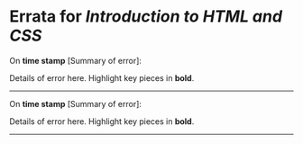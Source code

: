 # Errata for *Introduction to HTML and CSS*

On **time stamp** [Summary of error]:
 
Details of error here. Highlight key pieces in **bold**.

***

On **time stamp** [Summary of error]:
 
Details of error here. Highlight key pieces in **bold**.

***